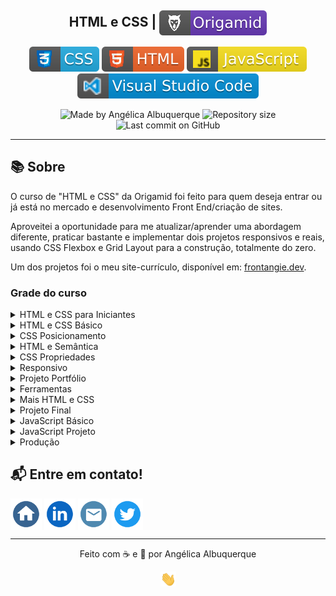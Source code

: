 <h2 align="center">
  HTML e CSS | <img alt="badge origamid" align="center" src="https://raw.githubusercontent.com/angelicaalbuquerque/badges-and-icons/f96545c39b9ff34534ee166d78e4bcef00de3928/badges/origamid-white.svg">
</h2>

<p align="center">

<p align="center">
<img alt="badge css" src="https://raw.githubusercontent.com/angelicaalbuquerque/badges-and-icons/f96545c39b9ff34534ee166d78e4bcef00de3928/badges/css.svg">
<img alt="badge html" src="https://raw.githubusercontent.com/angelicaalbuquerque/badges-and-icons/f96545c39b9ff34534ee166d78e4bcef00de3928/badges/html.svg">
<img alt="badge javascript" src="https://raw.githubusercontent.com/angelicaalbuquerque/badges-and-icons/main/badges/javascript.svg">
<img alt="badge vscode" src="https://raw.githubusercontent.com/angelicaalbuquerque/badges-and-icons/f96545c39b9ff34534ee166d78e4bcef00de3928/badges/visual-studio-code.svg">
</p>

<p align="center">
<img alt="Made by Angélica Albuquerque" src="https://img.shields.io/badge/made%20by-Angélica Albuquerque-%20?color=9834f7">
<img alt="Repository size" src="https://img.shields.io/github/repo-size/angelicaalbuquerque/html-css_origamid?color=9834f7">
<img alt="Last commit on GitHub" src="https://img.shields.io/github/last-commit/angelicaalbuquerque/html-css_origamid?color=9834f7">
</p>

---

## 📚 Sobre

O curso de "HTML e CSS" da Origamid foi feito para quem deseja entrar ou já está no mercado e desenvolvimento Front End/criação de sites.

Aproveitei a oportunidade para me atualizar/aprender uma abordagem diferente, praticar bastante e implementar dois projetos responsivos e reais, usando CSS Flexbox e Grid Layout para a construção, totalmente do zero.

Um dos projetos foi o meu site-currículo, disponível em: [frontangie.dev](https://www.frontangie.dev/).

### Grade do curso

<details>
  <summary>HTML e CSS para Iniciantes</summary>

- HTML, CSS, JavaScript, Editor de Código e Browser
</details>

<details>
  <summary>HTML e CSS Básico</summary>

- Tags, Estrutura HTML, Editor, CSS Básico, Box Model, Display, Imagens
</details>

<details>
  <summary>CSS Posicionamento</summary>

- Margin, Grid, Flexbox, Position
</details>

<details>
  <summary>HTML e Semântica</summary>

- Semântica e Acessibilidade, Pontos de Referência, Listas, Navegação

</details>

<details>
  <summary>CSS Propriedades</summary>

- Unidades, Tipografia, Background, Pseudo Classes e Elementos

</details>

<details>
  <summary>Responsivo</summary>

- Media Queries, Grid, Object Fit e Max Width

</details>

<details>
  <summary>Projeto Portfólio</summary>

- Projeto criado do zero. Veja no ar: [frontangie.dev](https://www.frontangie.dev/)

</details>

<details>
  <summary>Ferramentas</summary>

- Linha de Comando, Git e Automação
</details>

<details>
  <summary>Mais HTML e CSS</summary>

- Formulários, Especificidade, Propriedades Customizadas e CSS Utilitário
</details>

<details>
  <summary>Projeto Final</summary>

- Projeto Bikcraft criado do zero
</details>

<details>
  <summary>JavaScript Básico</summary>

- Tipos de dados, manipular o dom, objetos e outros
</details>

<details>
  <summary>JavaScript Projeto</summary>

- Link ativo, mostrar/esconder conteúdo, galeria de imagens, plugins e mais
</details>

<details>
  <summary>Produção</summary>

- Domínio, hospedagem, servidor, formulário
</details>

## 📬 Entre em contato!

<p align="left">
    <a href="https://www.frontangie.dev/" target="blank" style="text-decoration: none; color: unset;">
    <img align="center" src="https://raw.githubusercontent.com/angelicaalbuquerque/badges-and-icons/main/icons/circle/portfolio.svg" alt="frontangie.dev" height="50" width="50" />
  </a>
  <a href="https://linkedin.com/in/angelica-albuquerque/" target="blank" style="text-decoration: none; color: unset;">
    <img align="center" src="https://raw.githubusercontent.com/angelicaalbuquerque/badges-and-icons/main/icons/circle/linkedin.svg" alt="Linkedin" height="50" width="50" />
  </a>
  <a href="mailto:hi@frontangie.dev" target="blank" style="text-decoration: none;">
    <img align="center" src="https://raw.githubusercontent.com/angelicaalbuquerque/badges-and-icons/main/icons/circle/email.svg" alt="Email" height="50" width="50" />
  </a>
  <a href="https://twitter.com/frontangie" target="blank" style="text-decoration: none;">
    <img align="center" src="https://raw.githubusercontent.com/angelicaalbuquerque/badges-and-icons/main/icons/circle/twitter.svg" alt="Twitter" height="50" width="50" />
    </a>
</p>

---

<p align="center">
Feito com ☕ e 🖤 por Angélica Albuquerque
</p>

<p align="center">
<img src="https://raw.githubusercontent.com/angelicaalbuquerque/badges-and-icons/main/gif/hi.gif" width="25px"> 
</p>
